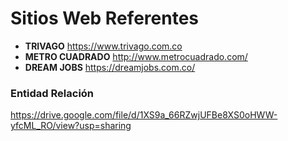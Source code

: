 # Sitios Web Referentes

- **TRIVAGO** https://www.trivago.com.co
- **METRO CUADRADO** http://www.metrocuadrado.com/
- **DREAM JOBS** https://dreamjobs.com.co/

### Entidad Relación
https://drive.google.com/file/d/1XS9a_66RZwjUFBe8XS0oHWW-yfcML_RO/view?usp=sharing
